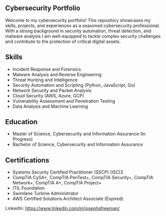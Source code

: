 ## Cybersecurity Portfolio
Welcome to my cybersecurity portfolio! This repository showcases my skills, projects, and experiences as a seasoned cybersecurity professional. With a strong background in security automation, threat detection, and malware analysis I am well-equipped to tackle complex security challenges and contribute to the protection of critical digital assets.

## Skills
- Incident Response and Forensics
- Malware Analysis and Reverse Engineering
- Threat Hunting and Intelligence
- Security Automation and Scripting (Python, JavaScript, Go)
- Network Security and Packet Analysis
- Cloud Security (AWS, Azure, GCP)
- Vulnerability Assessment and Penetration Testing
- Data Analysis and Machine Learning

## Education
- Master of Science, Cybersecurity and Information Assurance (In Progress)
- Bachelor of Science, Cybersecurity and Information Assurance

## Certifications
- Systems Security Certified Practitioner (SSCP) (ISC)2
- CompTIA CySA+, CompTIA PenTest+, CompTIA Security+, CompTIA Network+, CompTIA A+, CompTIA Project+
- ITIL Foundation
- Swimlane Turbine Administrator
- AWS Certified Solutions Architect Associate (Expired)

LinkedIn: https://www.linkedin.com/in/josephafreeman/